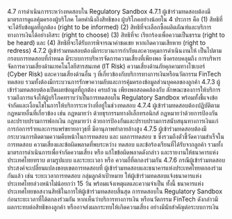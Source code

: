 4.7 การดำเนินการระหว่างทดสอบใน Regulatory Sandbox
4.7.1 ผู้เข้าร่วมทดสอบต้องมีมาตรการดูแลคุ้มครองผู้บริโภค โดยคำนึงถึงสิทธิของ
ผู้บริโภคอย่างน้อยใน 4 ประการ คือ (1) สิทธิที่จะได้รับข้อมูลที่ถูกต้อง (right to be informed)
(2) สิทธิที่จะเลือกซื้อผลิตภัณฑ์และบริการทางการเงินได้อย่างอิสระ (right to choose) (3) สิทธิที่จะ
เรียกร้องเพื่อความเป็นธรรม (right to be heard) และ (4) สิทธิที่จะได้รับการพิจารณาค่าชดเชย
หากเกิดความเสียหาย (right to redress)
4.7.2 ผู้เข้าร่วมทดสอบต้องมีกระบวนการกำกับและควบคุมการดำเนินงานให้
เป็นไปตามกรอบการทดสอบที่กำหนด มีระบบการบริหารจัดการความเสี่ยงที่เพียงพอ ซึ่งครอบคลุมถึง
การบริหารจัดการความเสี่ยงด้านเทคโนโลยีสารสนเทศ (IT Risk) ความเสี่ยงด้านภัยคุกคามทางไซเบอร์
(Cyber Risk) และความเสี่ยงด้านอื่น ๆ ที่เกี่ยวข้องกับบริการทางการเงินหรือนวัตกรรม FinTech
ทดสอบ
รวมทั้งต้องมีกระบวนการรักษาความลับและการคุ้มครองข้อมูลส่วนบุคคลของลูกค้า
4.7.3 ผู้เข้าร่วมทดสอบต้องเปิดเผยข้อมูลที่ถูกต้อง ครบถ้วน เพียงพอสอดคล้องกับ
ลักษณะของการให้บริการ รวมถึงการแจ้งให้ผู้บริโภคทราบว่าเป็นการทดสอบใน Regulatory Sandbox
พร้อมทั้งชี้แจงข้อจำกัดและเงื่อนไขในการให้บริการระหว่างที่อยู่ในช่วงทดสอบ
4.7.4 ผู้เข้าร่วมทดสอบต้องปฏิบัติตามกฎหมายอื่นที่เกี่ยวข้อง เช่น กฎหมายว่า
ด้วยธุรกรรมทางอิเล็กทรอนิกส์ กฎหมายว่าด้วยการป้องกันและปราบปรามการฟอกเงิน กฎหมายว่า
ด้วยการป้องกันและปราบปรามการสนับสนุนทางการเงินแก่การก่อการร้ายและการแพร่ขยายอาวุธที่
มีอานุภาพทําลายล้างสูง
4.7.5 ผู้เข้าร่วมทดสอบต้องมีกระบวนการติดตามความคืบหน้าในการทดสอบ และ
ผลการทดสอบ ซ
ซึ่งรวมถึงตัวชี้วัดความสำเร็จในการทดสอบ ความเสี่ยงและข้อผิดพลาดที่พบระหว่าง
ทดสอบ และข้อร้องเรียนที่ได้รับจากลูกค้า รวมทั้งมาตรการดำเนินการเพื่อจำกัดความเสี่ยง หรือ
แก้ไขข้อผิดพลาดดังกล่าว และรายงานให้ธนาคารแห่งประเทศไทยทราบ ตามรูปแบบ และระยะเวลา หรือ
ความถี่ที่ตกลงร่วมกัน
4.7.6 กรณีผู้เข้าร่วมทดสอบประสงค์จะเปลี่ยนแปลงขอบเขตการทดสอบที่
ผู้เข้าร่วมทดสอบและธนาคารแห่งประเทศไทยตกลงร่วมกันแล้ว เช่น ระยะเวลาการทดสอบ
กลุ่มลูกค้าเป้าหมาย ให้ผู้เข้าร่วมทดสอบแจ้งธนาคารแห่งประเทศไทยล่วงหน้าไม่น้อยกว่า 15 วัน
พร้อมแจ้งเหตุผลและความจําเป็น
ทั้งนี้ ธนาคารแห่งประเทศไทยขอสงวนสิทธิในการให้ผู้เข้าร่วมทดสอบสิ้นสุด
การทดสอบใน Regulatory Sandbox ก่อนระยะเวลาที่ได้ตกลงร่วมกัน หากเห็นว่าบริการทางการเงิน
หรือนวัตกรรม FinTech ดังกล่าวมีผลกระทบต่อสิทธิของลูกค้า หรืออาจส่งผลกระทบให้เกิดความเสี่ยง
อย่างมีนัยสําคัญต่อระบบการเงิน
